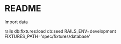 # README

Import data

rails db:fixtures:load db:seed RAILS_ENV=development FIXTURES_PATH='spec/fixtures/database'

